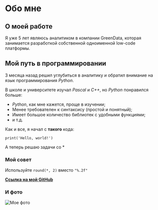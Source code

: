 # **Обо мне**

## **О моей работе**

Я уже 5 лет являюсь аналитиком в компании GreenData, которая занимается разработкой собственной одноименной low-code платформы.

## **Мой путь в программировании**

3 месяца назад решил углубиться в аналитику и обратил внимание на язык программирования *Python*.

В школе и университете изучал *Pascal* и *C++*, но *Python* понравился больше:

* *Python*, как мне кажется, проще в изучении;
* Менее требователен к синтаксису (простой и понятный);
* Имеет большое количество библиотек с удобными функциями;
* и т.д. 

Как и все, я начал с __такого__ кода:  

    print('Hello, world!')  

А теперь решаю задачи со \*

### **Мой совет**

Используйте `round(*, 2)` вместо `"%.2f"`


[**Ссылка на мой GitHub**](https://github.com/GallSerg/AboutMe "и на текущий текст")


### **И фото**

![Мое фото](https://lh3.googleusercontent.com/pw/AMWts8BqefwjGeVYwJYijJdwglr7zHHuOQu7Vny_tGrlTZ34zdg1g4FOcxRhzHjFhpIBtzl4mT7-jMm4oQDHvTutrtqSvdmdayjXAmCxbntUNI0cIUx-cHr3oRgtMAPJBcWAv7DsWLnlBIAc3xgpKef6RtPv=w525-h933-no?authuser=0)
